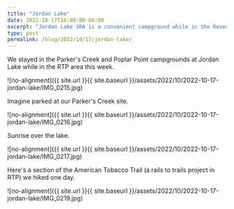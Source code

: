 ```yaml
---
title: "Jordan Lake"
date: 2022-10-17T16:00:00-04:00
excerpt: "Jordan Lake SRA is a convenient campground while in the Research Triangle Park (RTP) area."
type: post
permalink: /blog/2022/10/17/jordan-lake/
---
```

We stayed in the Parker's Creek and Poplar Point campgrounds at Jordan Lake while in the RTP area this week.

![no-alignment]({{ site.url }}{{ site.baseurl }}/assets/2022/10/2022-10-17-jordan-lake/IMG_0215.jpg)

Imagine parked at our Parker's Creek site.

![no-alignment]({{ site.url }}{{ site.baseurl }}/assets/2022/10/2022-10-17-jordan-lake/IMG_0216.jpg)

Sunrise over the lake.

![no-alignment]({{ site.url }}{{ site.baseurl }}/assets/2022/10/2022-10-17-jordan-lake/IMG_0217.jpg)

Here's a section of the American Tobacco Trail (a rails to trails project in RTP) we hiked one day.

![no-alignment]({{ site.url }}{{ site.baseurl }}/assets/2022/10/2022-10-17-jordan-lake/IMG_0219.jpg)
